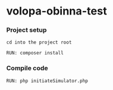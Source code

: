# volopa-obinna-test

### Project setup

```
cd into the project root
```

```
RUN: composer install
```

### Compile code 
```
RUN: php initiateSimulator.php

```
